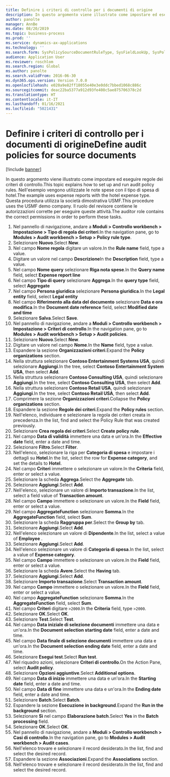 ```yaml
---
title: Definire i criteri di controllo per i documenti di origine
description: In questo argomento viene illustrato come impostare ed eseguire regole dei criteri di controllo.
author: panolte
manager: AnnBe
ms.date: 08/20/2019
ms.topic: business-process
ms.prod: ''
ms.service: dynamics-ax-applications
ms.technology: ''
ms.search.form: SysPolicySourceDocumentRuleType, SysFieldLookUp, SysPolicyListPage, SysPolicy, AuditPolicyRule, SysQueryForm, SysQueryFieldLookUp, AuditPolicyDateSelection, AuditPolicyAdditionalOption, BatchJob, CaseDetail
audience: Application User
ms.reviewer: roschlom
ms.search.region: Global
ms.author: panolte
ms.search.validFrom: 2016-06-30
ms.dyn365.ops.version: Version 7.0.0
ms.openlocfilehash: e020a9e82ff18055e40e3e0ddc7bbed1068c886c
ms.sourcegitcommit: deac22ba5377a912d93fe408c5ae875706378c2d
ms.translationtype: HT
ms.contentlocale: it-IT
ms.lasthandoff: 01/16/2021
ms.locfileid: "5021431"
---
```

# <a name="define-audit-policies-for-source-documents"></a><span data-ttu-id="6c1c7-103">Definire i criteri di controllo per i documenti di origine</span><span class="sxs-lookup"><span data-stu-id="6c1c7-103">Define audit policies for source documents</span></span>

[!include [banner](../../includes/banner.md)]

<span data-ttu-id="6c1c7-104">In questo argomento viene illustrato come impostare ed eseguire regole dei criteri di controllo.</span><span class="sxs-lookup"><span data-stu-id="6c1c7-104">This topic explains how to set up and run audit policy rules.</span></span> <span data-ttu-id="6c1c7-105">Nell'esempio vengono utilizzate le note spese con il tipo di spesa di hotel.</span><span class="sxs-lookup"><span data-stu-id="6c1c7-105">The example uses expense reports with the hotel expense type.</span></span> <span data-ttu-id="6c1c7-106">Questa procedura utilizza la società dimostrativa USMF.</span><span class="sxs-lookup"><span data-stu-id="6c1c7-106">This procedure uses the USMF demo company.</span></span> <span data-ttu-id="6c1c7-107">Il ruolo del revisore contiene le autorizzazioni corrette per eseguire queste attività.</span><span class="sxs-lookup"><span data-stu-id="6c1c7-107">The auditor role contains the correct permissions in order to perform these tasks.</span></span>

1. <span data-ttu-id="6c1c7-108">Nel pannello di navigazione, andare a **Moduli > Controllo workbench > Impostazione > Tipo di regola dei criteri**.</span><span class="sxs-lookup"><span data-stu-id="6c1c7-108">In the navigation pane, go to **Modules > Audit workbench > Setup > Policy rule type**.</span></span>
2. <span data-ttu-id="6c1c7-109">Selezionare **Nuovo**.</span><span class="sxs-lookup"><span data-stu-id="6c1c7-109">Select **New**.</span></span>
3. <span data-ttu-id="6c1c7-110">Nel campo **Nome regola** digitare un valore.</span><span class="sxs-lookup"><span data-stu-id="6c1c7-110">In the **Rule name** field, type a value.</span></span>
4. <span data-ttu-id="6c1c7-111">Digitare un valore nel campo **Descrizione**</span><span class="sxs-lookup"><span data-stu-id="6c1c7-111">In the **Description** field, type a value.</span></span>
5. <span data-ttu-id="6c1c7-112">Nel campo **Nome query** selezionare **Riga nota spese**.</span><span class="sxs-lookup"><span data-stu-id="6c1c7-112">In the **Query name** field, select **Expense report line**</span></span>
6. <span data-ttu-id="6c1c7-113">Nel campo **Tipo di query** selezionare **Aggrega**.</span><span class="sxs-lookup"><span data-stu-id="6c1c7-113">In the **query type** field, select **Aggregate**</span></span>
7. <span data-ttu-id="6c1c7-114">Nel campo **Persona giuridica** selezionare **Persona giuridica**.</span><span class="sxs-lookup"><span data-stu-id="6c1c7-114">In the **Legal entity** field, select **Legal entity**</span></span>
8. <span data-ttu-id="6c1c7-115">Nel campo **Riferimento alla data del documento** selezionare **Data e ora modifica**.</span><span class="sxs-lookup"><span data-stu-id="6c1c7-115">In the **Document date reference** field, select **Modified date and time**</span></span>
9. <span data-ttu-id="6c1c7-116">Selezionare **Salva**.</span><span class="sxs-lookup"><span data-stu-id="6c1c7-116">Select **Save**.</span></span>
10. <span data-ttu-id="6c1c7-117">Nel pannello di navigazione, andare a **Moduli > Controllo workbench > Impostazione > Criteri di controllo**.</span><span class="sxs-lookup"><span data-stu-id="6c1c7-117">In the navigation pane, go to **Modules > Audit workbench > Setup > Audit policies**.</span></span>
11. <span data-ttu-id="6c1c7-118">Selezionare **Nuovo**.</span><span class="sxs-lookup"><span data-stu-id="6c1c7-118">Select **New**.</span></span>
12. <span data-ttu-id="6c1c7-119">Digitare un valore nel campo **Nome**.</span><span class="sxs-lookup"><span data-stu-id="6c1c7-119">In the **Name** field, type a value.</span></span>
13. <span data-ttu-id="6c1c7-120">Espandere la sezione **Organizzazioni criteri**.</span><span class="sxs-lookup"><span data-stu-id="6c1c7-120">Expand the **Policy organizations** section.</span></span>
14. <span data-ttu-id="6c1c7-121">Nella struttura selezionare **Contoso Entertainment Systems USA**, quindi selezionare **Aggiungi**.</span><span class="sxs-lookup"><span data-stu-id="6c1c7-121">In the tree, select **Contoso Entertainment System USA**, then select **Add**.</span></span>
15. <span data-ttu-id="6c1c7-122">Nella struttura selezionare **Contoso Consulting USA**, quindi selezionare **Aggiungi**.</span><span class="sxs-lookup"><span data-stu-id="6c1c7-122">In the tree, select **Contoso Consulting USA**, then select **Add**.</span></span>
16. <span data-ttu-id="6c1c7-123">Nella struttura selezionare **Contoso Retail USA**, quindi selezionare **Aggiungi**.</span><span class="sxs-lookup"><span data-stu-id="6c1c7-123">In the tree, select **Contoso Retail USA**, then select **Add**.</span></span>
17. <span data-ttu-id="6c1c7-124">Comprimere la sezione **Organizzazioni criteri**.</span><span class="sxs-lookup"><span data-stu-id="6c1c7-124">Collapse the **Policy organizations** section.</span></span>
18. <span data-ttu-id="6c1c7-125">Espandere la sezione **Regole dei criteri**.</span><span class="sxs-lookup"><span data-stu-id="6c1c7-125">Expand the **Policy rules** section.</span></span>
19. <span data-ttu-id="6c1c7-126">Nell'elenco, individuare e selezionare la regola dei criteri creata in precedenza.</span><span class="sxs-lookup"><span data-stu-id="6c1c7-126">In the list, find and select the Policy Rule that was created previously.</span></span>
20. <span data-ttu-id="6c1c7-127">Selezionare **Crea regola dei criteri**.</span><span class="sxs-lookup"><span data-stu-id="6c1c7-127">Select **Create policy rule**.</span></span>
21. <span data-ttu-id="6c1c7-128">Nel campo **Data di validità** immettere una data e un'ora.</span><span class="sxs-lookup"><span data-stu-id="6c1c7-128">In the **Effective date** field, enter a date and time.</span></span>
22. <span data-ttu-id="6c1c7-129">Selezionare **Filtro**.</span><span class="sxs-lookup"><span data-stu-id="6c1c7-129">Select **Filter**.</span></span>
23. <span data-ttu-id="6c1c7-130">Nell'elenco, selezionare la riga per **Categoria di spesa** e impostare i dettagli su **Hotel**.</span><span class="sxs-lookup"><span data-stu-id="6c1c7-130">In the list, select the row for **Expense category**, and set the details to **Hotel**.</span></span>
24. <span data-ttu-id="6c1c7-131">Nel campo **Criteri** immettere o selezionare un valore.</span><span class="sxs-lookup"><span data-stu-id="6c1c7-131">In the **Criteria** field, enter or select a value.</span></span>
25. <span data-ttu-id="6c1c7-132">Selezionare la scheda **Aggrega**.</span><span class="sxs-lookup"><span data-stu-id="6c1c7-132">Select the **Aggregate** tab.</span></span>
26. <span data-ttu-id="6c1c7-133">Selezionare **Aggiungi**.</span><span class="sxs-lookup"><span data-stu-id="6c1c7-133">Select **Add**.</span></span>
27. <span data-ttu-id="6c1c7-134">Nell'elenco, selezionare un valore di **Importo transazione**.</span><span class="sxs-lookup"><span data-stu-id="6c1c7-134">In the list, select a field value of **Transaction amount**.</span></span>
28. <span data-ttu-id="6c1c7-135">Nel campo **Campo** immettere o selezionare un valore.</span><span class="sxs-lookup"><span data-stu-id="6c1c7-135">In the **Field** field, enter or select a value.</span></span>
29. <span data-ttu-id="6c1c7-136">Nel campo **AggregateFunction** selezionare **Somma**.</span><span class="sxs-lookup"><span data-stu-id="6c1c7-136">In the **AggregateFunction** field, select **Sum**.</span></span>
30. <span data-ttu-id="6c1c7-137">Selezionare la scheda **Raggruppa per**.</span><span class="sxs-lookup"><span data-stu-id="6c1c7-137">Select the **Group by** tab.</span></span>
31. <span data-ttu-id="6c1c7-138">Selezionare **Aggiungi**.</span><span class="sxs-lookup"><span data-stu-id="6c1c7-138">Select **Add**.</span></span>
32. <span data-ttu-id="6c1c7-139">Nell'elenco selezionare un valore di **Dipendente**.</span><span class="sxs-lookup"><span data-stu-id="6c1c7-139">In the list, select a value of **Employee** .</span></span>
33. <span data-ttu-id="6c1c7-140">Selezionare **Aggiungi**.</span><span class="sxs-lookup"><span data-stu-id="6c1c7-140">Select **Add**.</span></span>
34. <span data-ttu-id="6c1c7-141">Nell'elenco selezionare un valore di **Categoria di spesa**.</span><span class="sxs-lookup"><span data-stu-id="6c1c7-141">In the list, select a value of **Expense category**.</span></span>
35. <span data-ttu-id="6c1c7-142">Nel campo **Campo** immettere o selezionare un valore.</span><span class="sxs-lookup"><span data-stu-id="6c1c7-142">In the **Field** field, enter or select a value.</span></span>
36. <span data-ttu-id="6c1c7-143">Selezionare la scheda **Avere**.</span><span class="sxs-lookup"><span data-stu-id="6c1c7-143">Select the **Having** tab.</span></span>
37. <span data-ttu-id="6c1c7-144">Selezionare **Aggiungi**.</span><span class="sxs-lookup"><span data-stu-id="6c1c7-144">Select **Add**.</span></span>
38. <span data-ttu-id="6c1c7-145">Selezionare **Importo transazione**.</span><span class="sxs-lookup"><span data-stu-id="6c1c7-145">Select **Transaction amount**.</span></span>
39. <span data-ttu-id="6c1c7-146">Nel campo **Campo** immettere o selezionare un valore.</span><span class="sxs-lookup"><span data-stu-id="6c1c7-146">In the **Field** field, enter or select a value.</span></span>
40. <span data-ttu-id="6c1c7-147">Nel campo **AggregateFunction** selezionare **Somma**.</span><span class="sxs-lookup"><span data-stu-id="6c1c7-147">In the **AggregateFunction** field, select **Sum**.</span></span>
41. <span data-ttu-id="6c1c7-148">Nel campo **Criteri** digitare `>2000`.</span><span class="sxs-lookup"><span data-stu-id="6c1c7-148">In the **Criteria** field, type `>2000`.</span></span>
42. <span data-ttu-id="6c1c7-149">Selezionare **OK**.</span><span class="sxs-lookup"><span data-stu-id="6c1c7-149">Select **OK**.</span></span>
43. <span data-ttu-id="6c1c7-150">Selezionare **Test**.</span><span class="sxs-lookup"><span data-stu-id="6c1c7-150">Select **Test**.</span></span>
44. <span data-ttu-id="6c1c7-151">Nel campo **Data iniziale di selezione documenti** immettere una data e un'ora.</span><span class="sxs-lookup"><span data-stu-id="6c1c7-151">In the **Document selection starting date** field, enter a date and time.</span></span>
45. <span data-ttu-id="6c1c7-152">Nel campo **Data finale di selezione documenti** immettere una data e un'ora.</span><span class="sxs-lookup"><span data-stu-id="6c1c7-152">In the **Document selection ending date** field, enter a date and time.</span></span>
46. <span data-ttu-id="6c1c7-153">Selezionare **Esegui test**.</span><span class="sxs-lookup"><span data-stu-id="6c1c7-153">Select **Run test**.</span></span>
47. <span data-ttu-id="6c1c7-154">Nel riquadro azioni, selezionare **Criteri di controllo**.</span><span class="sxs-lookup"><span data-stu-id="6c1c7-154">On the Action Pane, select **Audit policy**.</span></span>
48. <span data-ttu-id="6c1c7-155">Selezionare **Opzioni aggiuntive**.</span><span class="sxs-lookup"><span data-stu-id="6c1c7-155">Select **Additional options**.</span></span>
49. <span data-ttu-id="6c1c7-156">Nel campo **Data di inizio** immettere una data e un'ora.</span><span class="sxs-lookup"><span data-stu-id="6c1c7-156">In the **Starting date** field, enter a date and time.</span></span>
50. <span data-ttu-id="6c1c7-157">Nel campo **Data di fine** immettere una data e un'ora.</span><span class="sxs-lookup"><span data-stu-id="6c1c7-157">In the **Ending date** field, enter a date and time.</span></span>
51. <span data-ttu-id="6c1c7-158">Selezionare **Batch**.</span><span class="sxs-lookup"><span data-stu-id="6c1c7-158">Select **Batch**.</span></span>
52. <span data-ttu-id="6c1c7-159">Espandere la sezione **Esecuzione in background**.</span><span class="sxs-lookup"><span data-stu-id="6c1c7-159">Expand the **Run in the background** section.</span></span>
53. <span data-ttu-id="6c1c7-160">Selezionare **Sì** nel campo **Elaborazione batch**.</span><span class="sxs-lookup"><span data-stu-id="6c1c7-160">Select **Yes** in the **Batch processing** field.</span></span>
54. <span data-ttu-id="6c1c7-161">Selezionare **OK**.</span><span class="sxs-lookup"><span data-stu-id="6c1c7-161">Select **OK**.</span></span>
55. <span data-ttu-id="6c1c7-162">Nel pannello di navigazione, andare a **Moduli > Controllo workbench > Casi di controllo**.</span><span class="sxs-lookup"><span data-stu-id="6c1c7-162">In the navigation pane, go to **Modules > Audit workbench > Audit cases**.</span></span>
56. <span data-ttu-id="6c1c7-163">Nell'elenco trovare e selezionare il record desiderato.</span><span class="sxs-lookup"><span data-stu-id="6c1c7-163">In the list, find and select the desired record.</span></span>
57. <span data-ttu-id="6c1c7-164">Espandere la sezione **Associazioni**.</span><span class="sxs-lookup"><span data-stu-id="6c1c7-164">Expand the **Associations** section.</span></span>
58. <span data-ttu-id="6c1c7-165">Nell'elenco trovare e selezionare il record desiderato.</span><span class="sxs-lookup"><span data-stu-id="6c1c7-165">In the list, find and select the desired record.</span></span>

